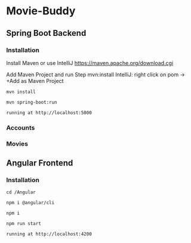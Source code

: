 # Movie-Buddy

## Spring Boot Backend

### Installation

Install Maven or use IntelliJ
https://maven.apache.org/download.cgi

Add Maven Project and run Step mvn:install
IntelliJ: right click on pom -> +Add as Maven Project

    mvn install
    
    mvn spring-boot:run
    
    running at http://localhost:5000

### Accounts

### Movies

## Angular Frontend

### Installation
    
    cd /Angular
    
    npm i @angular/cli

    npm i 
    
    npm run start
    
    running at http://localhost:4200